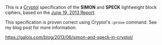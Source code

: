 This is a [Cryptol](http://corp.galois.com/cryptol/) specification of the
**SIMON** and **SPECK** lightweight block ciphers, based on the
[June 19, 2013 Report](http://eprint.iacr.org/2013/404).

This specification is proven correct using Cryptol's `:prove` command.
See my blog post for more information:

https://galois.com/blog/2013/06/simon-and-speck-in-cryptol/
